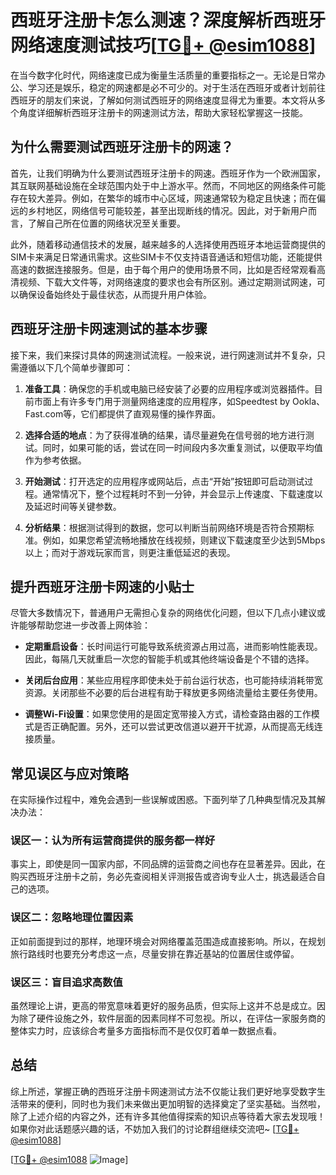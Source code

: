 # 西班牙注册卡怎么测速？深度解析西班牙网络速度测试技巧[[TG💪+ @esim1088](https://t.me/s/esim1088)]

在当今数字化时代，网络速度已成为衡量生活质量的重要指标之一。无论是日常办公、学习还是娱乐，稳定的网速都是必不可少的。对于生活在西班牙或者计划前往西班牙的朋友们来说，了解如何测试西班牙的网络速度显得尤为重要。本文将从多个角度详细解析西班牙注册卡的网速测试方法，帮助大家轻松掌握这一技能。

## 为什么需要测试西班牙注册卡的网速？

首先，让我们明确为什么要测试西班牙注册卡的网速。西班牙作为一个欧洲国家，其互联网基础设施在全球范围内处于中上游水平。然而，不同地区的网络条件可能存在较大差异。例如，在繁华的城市中心区域，网速通常较为稳定且快速；而在偏远的乡村地区，网络信号可能较差，甚至出现断线的情况。因此，对于新用户而言，了解自己所在位置的网络状况至关重要。

此外，随着移动通信技术的发展，越来越多的人选择使用西班牙本地运营商提供的SIM卡来满足日常通讯需求。这些SIM卡不仅支持语音通话和短信功能，还能提供高速的数据连接服务。但是，由于每个用户的使用场景不同，比如是否经常观看高清视频、下载大文件等，对网络速度的要求也会有所区别。通过定期测试网速，可以确保设备始终处于最佳状态，从而提升用户体验。

## 西班牙注册卡网速测试的基本步骤

接下来，我们来探讨具体的网速测试流程。一般来说，进行网速测试并不复杂，只需遵循以下几个简单步骤即可：

1. **准备工具**：确保您的手机或电脑已经安装了必要的应用程序或浏览器插件。目前市面上有许多专门用于测量网络速度的应用程序，如Speedtest by Ookla、Fast.com等，它们都提供了直观易懂的操作界面。
   
2. **选择合适的地点**：为了获得准确的结果，请尽量避免在信号弱的地方进行测试。同时，如果可能的话，尝试在同一时间段内多次重复测试，以便取平均值作为参考依据。

3. **开始测试**：打开选定的应用程序或网站后，点击“开始”按钮即可启动测试过程。通常情况下，整个过程耗时不到一分钟，并会显示上传速度、下载速度以及延迟时间等关键参数。

4. **分析结果**：根据测试得到的数据，您可以判断当前网络环境是否符合预期标准。例如，如果您希望流畅地播放在线视频，则建议下载速度至少达到5Mbps以上；而对于游戏玩家而言，则更注重低延迟的表现。

## 提升西班牙注册卡网速的小贴士

尽管大多数情况下，普通用户无需担心复杂的网络优化问题，但以下几点小建议或许能够帮助您进一步改善上网体验：

- **定期重启设备**：长时间运行可能导致系统资源占用过高，进而影响性能表现。因此，每隔几天就重启一次您的智能手机或其他终端设备是个不错的选择。
  
- **关闭后台应用**：某些应用程序即使未处于前台运行状态，也可能持续消耗带宽资源。关闭那些不必要的后台进程有助于释放更多网络流量给主要任务使用。

- **调整Wi-Fi设置**：如果您使用的是固定宽带接入方式，请检查路由器的工作模式是否正确配置。另外，还可以尝试更改信道以避开干扰源，从而提高无线连接质量。

## 常见误区与应对策略

在实际操作过程中，难免会遇到一些误解或困惑。下面列举了几种典型情况及其解决办法：

### 误区一：认为所有运营商提供的服务都一样好
事实上，即使是同一国家内部，不同品牌的运营商之间也存在显著差异。因此，在购买西班牙注册卡之前，务必先查阅相关评测报告或咨询专业人士，挑选最适合自己的选项。

### 误区二：忽略地理位置因素
正如前面提到过的那样，地理环境会对网络覆盖范围造成直接影响。所以，在规划旅行路线时也要充分考虑这一点，尽量安排在靠近基站的位置居住或停留。

### 误区三：盲目追求高数值
虽然理论上讲，更高的带宽意味着更好的服务品质，但实际上这并不总是成立。因为除了硬件设施之外，软件层面的因素同样不可忽视。所以，在评估一家服务商的整体实力时，应该综合考量多方面指标而不是仅仅盯着单一数据点看。

## 总结

综上所述，掌握正确的西班牙注册卡网速测试方法不仅能让我们更好地享受数字生活带来的便利，同时也为我们未来做出更加明智的选择奠定了坚实基础。当然啦，除了上述介绍的内容之外，还有许多其他值得探索的知识点等待着大家去发现哦！如果你对此话题感兴趣的话，不妨加入我们的讨论群组继续交流吧~ [[TG💪+ @esim1088](https://t.me/s/esim1088)]

[[TG💪+ @esim1088](https://t.me/s/esim1088) ![Image](https://i.postimg.cc/4NQfJmqS/Snipaste-2025-05-13-00-14-12.png)]
